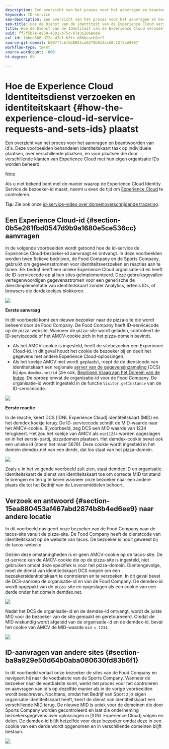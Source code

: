 ```yaml
---
description: Een overzicht van het proces voor het aanvragen en beantwoorden van id's. Deze voorbeelden behandelen identiteitskaart taak op individuele plaatsen, over verschillende plaatsen, en voor plaatsen die door verschillende klanten van Experience Cloud met hun eigen organisatie IDs worden beheerd.
keywords: ID-service
seo-description: Een overzicht van het proces voor het aanvragen en beantwoorden van id's. Deze voorbeelden behandelen identiteitskaart taak op individuele plaatsen, over verschillende plaatsen, en voor plaatsen die door verschillende klanten van Experience Cloud met hun eigen organisatie IDs worden beheerd.
seo-title: Hoe de Dienst van de Identiteit van de Experience Cloud verzoekt en identiteitskaart plaatst
title: Hoe de Dienst van de Identiteit van de Experience Cloud verzoekt en identiteitskaart plaatst
uuid: ff7f5b7e-e959-4391-b75c-b7a36286e0ea
exl-id: 1bbee560-d72a-47cf-b3fe-d6bbcacb9eff
source-git-commit: b907ffcbfbb8851ce6279b614dc58c22f2ce9907
workflow-type: tm+mt
source-wordcount: '806'
ht-degree: 0%

---
```


# Hoe de Experience Cloud Identiteitsdienst verzoeken en identiteitskaart {#how-the-experience-cloud-id-service-requests-and-sets-ids} plaatst

Een overzicht van het proces voor het aanvragen en beantwoorden van id&#39;s. Deze voorbeelden behandelen identiteitskaart taak op individuele plaatsen, over verschillende plaatsen, en voor plaatsen die door verschillende klanten van Experience Cloud met hun eigen organisatie IDs worden beheerd.

>[!NOTE]
>
>Als u niet bekend bent met de manier waarop de Experience Cloud Identity Service de bezoeker-id maakt, neemt u even de tijd om [Experience Cloud](../introduction/cookies.md) te controleren.

**Tip:** Zie ook onze  [id-service-video over domeinoverschrijdende tracering](https://helpx.adobe.com/marketing-cloud-core/kb/MCID/CrossDomain.html).

## Een Experience Cloud-id {#section-0b5e261fbd0547d9b9a1680e5ce536cc} aanvragen

In de volgende voorbeelden wordt getoond hoe de id-service de Experience Cloud-bezoeker-id aanvraagt en ontvangt. In deze voorbeelden worden twee fictieve bedrijven, de Food Company en de Sports Company, gebruikt om gegevensstromen voor identiteitsverzoeken en reacties aan te tonen. Elk bedrijf heeft een unieke Experience Cloud organisatie-id en heeft de ID-servicecode op al hun sites geïmplementeerd. Deze gebruiksgevallen vertegenwoordigen gegevensstromen voor een generische de dienstimplementatie van identiteitskaart zonder Analytics, erfenis IDs, of browsers die derdekoekjes blokkeren.

![](assets/sample_sites.png)

**Eerste aanvraag**

In dit voorbeeld komt een nieuwe bezoeker naar de pizza-site die wordt beheerd door de Food Company. De Food Company heeft ID-servicecode op de pizza-website. Wanneer de pizza-site wordt geladen, controleert de ID-servicecode of het AMCV-cookie zich in het pizza-domein bevindt.

* Als het AMCV-cookie is ingesteld, heeft de sitebezoeker een Experience Cloud-id. In dit geval houdt het cookie de bezoeker bij en deelt het gegevens met andere Experience Cloud-oplossingen.
* Als het koekje AMCV niet wordt geplaatst, roept de de dienstcode van identiteitskaart een regionale [server van de gegevensinzameling ](https://experienceleague.adobe.com/docs/analytics/technotes/rdc/regional-data-collection.html?lang=en) (DCS) bij `dpm.demdex.net/id` (zie ook, [Begrijpen Vraag aan het Domein van de Index](https://experienceleague.adobe.com/docs/audience-manager/user-guide/reference/demdex-calls.html?lang=en). De oproep omvat de organisatie-id voor de Food Company. De organisatie-id wordt ingesteld in de functie `Visitor.getInstance` van de ID-servicecode.

![](assets/request1.png)

**Eerste reactie**

In de reactie, keert DCS [!DNL Experience Cloud] identiteitskaart (MID) en het demdex koekje terug. De ID-servicecode schrijft de MID-waarde naar het AMCV-cookie. Bijvoorbeeld, zeg DCS een MID waarde van 1234 terugkeert. Het zou het koekje van AMCV als `mid|1234` worden opgeslagen en in het eerste-partij, pizzadomein plaatsen. Het demdex-cookie bevat ook een unieke id (noem het maar 5678). Deze cookie wordt ingesteld in het domein demdex.net van een derde, dat los staat van het pizza-domein.

![](assets/response1.png)

Zoals u in het volgende voorbeeld zult zien, staat demdex ID en organisatie identiteitskaart de dienst van identiteitskaart toe om correcte MID tot stand te brengen en terug te keren wanneer onze bezoeker naar een andere plaats die tot het Bedrijf van de Levensmiddelen behoort.

## Verzoek en antwoord {#section-15ea880453af467abd2874b8b4ed6ee9} naar andere locatie

In dit voorbeeld navigeert onze bezoeker van de Food Company naar de tacos-site vanuit de pizza-site. De Food Company heeft de dienstcode van identiteitskaart op de website van tacos. De bezoeker is nooit geweest bij de tacos-website.

Gezien deze omstandigheden is er geen AMCV-cookie op de tacos-site. De id-service kan de AMCV-cookie die op de pizza-site is ingesteld, niet gebruiken omdat deze specifiek is voor het pizza-domein. Dientengevolge, moet de dienst van identiteitskaart DCS roepen om een bezoekersidentiteitskaart te controleren en te verzoeken. In dit geval bevat de DCS-aanroep de organisatie-id *en* van de Food Company. De demdex-id wordt opgepakt van de pizza-site en opgeslagen als een cookie van een derde onder het domein demdex.net.

![](assets/request2.png)

Nadat het DCS de organisatie-id en de demdex-id ontvangt, wordt de juiste MID voor de bezoeker van de site gemaakt en geretourneerd. Omdat de MID wiskundig wordt afgeleid van de organisatie-id en de demdex-id, bevat het cookie van AMCV de MID-waarde `mid = 1234`.

![](assets/response2.png)

## ID-aanvragen van andere sites {#section-ba9a929e50d64b0aba080630fd83b6f1}

In dit voorbeeld verlaat onze bezoeker de sites van de Food Company en navigeert hij naar de voetbalsite van de Sports Company. Wanneer de bezoeker naar de voetbalsite komt, werkt het proces voor het controleren en aanvragen van id&#39;s op dezelfde manier als in de vorige voorbeelden wordt beschreven. Nochtans, omdat het Bedrijf van Sport zijn eigen organisatie identiteitskaart heeft, keert de dienst van identiteitskaart een verschillende MID terug. De nieuwe MID is uniek voor de domeinen die door Sports Company worden gecontroleerd en laat die onderneming bezoekersgegevens over oplossingen in [!DNL Experience Cloud] volgen en delen. De demdex-id blijft hetzelfde voor deze bezoeker omdat deze in een cookie van een derde wordt opgenomen en in verschillende domeinen blijft bestaan.

![](assets/req_resp.png)

